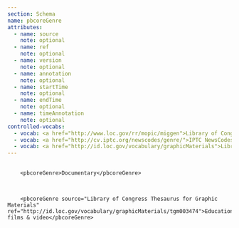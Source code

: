 ```yaml
---
section: Schema
name: pbcoreGenre
attributes:
  - name: source
    note: optional
  - name: ref
    note: optional
  - name: version
    note: optional
  - name: annotation
    note: optional
  - name: startTime
    note: optional
  - name: endTime
    note: optional
  - name: timeAnnotation
    note: optional
controlled-vocabs:
  - vocab: <a href="http://www.loc.gov/rr/mopic/miggen">Library of Congress Moving Image Genre-Form Guide</a>
  - vocab: <a href="http://cv.iptc.org/newscodes/genre/">IPTC NewsCodes Genres</a>
  - vocab: <a href="http://id.loc.gov/vocabulary/graphicMaterials">Library of Congress for Graphic Materials</a>
---
```

<pre>
  <code>
    &lt;pbcoreGenre&gt;Documentary&lt;/pbcoreGenre&gt;
  </code>
</pre>

<pre>
  <code>
    &lt;pbcoreGenre source=&quot;Library of Congress Thesaurus for Graphic Materials&quot; ref=&quot;http://id.loc.gov/vocabulary/graphicMaterials/tgm003474&quot;&gt;Educational/cultural films &amp; video&lt;/pbcoreGenre&gt;
  </code>
</pre>

